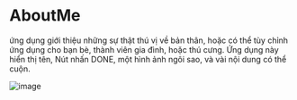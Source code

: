 AboutMe
==================================

ứng dụng giới thiệu những sự thật thú vị về bản thân, hoặc có thể tùy chỉnh ứng dụng cho bạn bè, thành viên gia đình, hoặc thú cưng. Ứng dụng này hiển thị tên, Nút nhấn DONE, một hình ảnh ngôi sao, và vài nội dung có thể cuộn.

![image](https://user-images.githubusercontent.com/44778421/115781369-7b36ec00-a3e4-11eb-89cd-99776eb0ee19.png)
